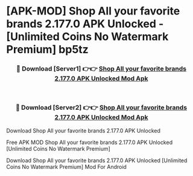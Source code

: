 # [APK-MOD] Shop  All your favorite brands 2.177.0 APK Unlocked - [Unlimited Coins No Watermark Premium] bp5tz



<div align="center">
<h3>🔴 Download [Server1] 👉👉 <a href="https://momento.my/?title=Shop__All_your_favorite_brands_2.177.0_APK_Unlocked">Shop  All your favorite brands 2.177.0 APK Unlocked Mod Apk</a></h3><br>

<h3>🔴 Download [Server2] 👉👉 <a href="https://momento.my/?title=Shop__All_your_favorite_brands_2.177.0_APK_Unlocked">Shop  All your favorite brands 2.177.0 APK Unlocked Mod Apk</a></h3>
</div>



Download Shop  All your favorite brands 2.177.0 APK Unlocked 

Free APK MOD Shop  All your favorite brands 2.177.0 APK Unlocked [Unlimited Coins No Watermark Premium]

Download Shop  All your favorite brands 2.177.0 APK Unlocked [Unlimited Coins No Watermark Premium] Mod For Android
